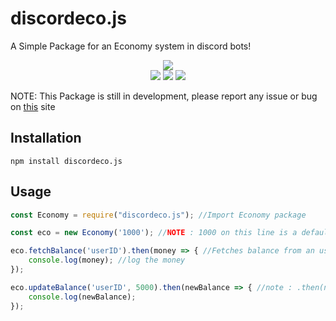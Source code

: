 # discordeco.js
A Simple Package for an Economy system in discord bots!

<div align="center">
    <p>
    <a href="https://npmjs.com/package/discordeco.js"><img src="https://nodei.co/npm/discordeco.js.png?downloads=true&stars=false"/></a>
    <br>
    <a href="https://travis-ci.org/Hazmi35/discoedeco.js"><img src="https://travis-ci.org/Hazmi35/discordeco.js.svg"/></a>
    <a href="https://david-dm.org/Hazmi35/discordeco.js"><img src="https://david-dm.org/Hazmi35/discordeco.js/status.svg"/></a>
    <a href="https://david-dm.org/Hazmi35/discordeco.js?type=dev"><img src="https://david-dm.org/Hazmi35/discordeco.js/dev-status.svg"/></a>
    </p>
</div>

NOTE: This Package is still in development, please report any issue or bug on [this](https://github.com/Hazmi35/discordeco.js/issues) site

## Installation
```
npm install discordeco.js
```

## Usage
```js
const Economy = require("discordeco.js"); //Import Economy package

const eco = new Economy('1000'); //NOTE : 1000 on this line is a default balance

eco.fetchBalance('userID').then(money => { //Fetches balance from an userID
    console.log(money); //log the money
});

eco.updateBalance('userID', 5000).then(newBalance => { //note : .then(newBalance => { is optional
    console.log(newBalance);
});
```
